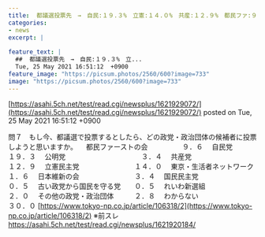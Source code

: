 ```yaml
---
title:  都議選投票先　→　自民:１９.３%　立憲:１４.０%　共産:１２.９%　都民ファ:９.６%　公明:３.４%　維新:３.４%★2  
categories:
- news
excerpt: |
  
feature_text: |
  ##  都議選投票先　→　自民:１９.３%　立...
  Tue, 25 May 2021 16:51:12  +0900
feature_image: "https://picsum.photos/2560/600?image=733"
image: "https://picsum.photos/2560/600?image=733"
---
```


[https://asahi.5ch.net/test/read.cgi/newsplus/1621929072/](https://asahi.5ch.net/test/read.cgi/newsplus/1621929072/)
posted on Tue, 25 May 2021 16:51:12  +0900

<!--more-->

問７　もし今、都議選で投票するとしたら、どの政党・政治団体の候補者に投票しようと思いますか。 　都民ファーストの会　　　　　９．６ 　自民党　　　　　　　　　　１９．３ 　公明党　　　　　　　　　　　３．４ 　共産党　　　　　　　　　　１２．９ 　立憲民主党　　　　　　　　１４．０ 　東京・生活者ネットワーク　　１．６ 　日本維新の会　　　　　　　　３．４ 　国民民主党　　　　　　　　　０．５ 　古い政党から国民を守る党　　０．５ 　れいわ新選組　　　　　　　　２．０ 　その他の政党・政治団体　　　２．８ 　わからない　　　　　　　　３０．０ [https://www.tokyo-np.co.jp/article/106318/2](https://www.tokyo-np.co.jp/article/106318/2) ※前スレ https://asahi.5ch.net/test/read.cgi/newsplus/1621920184/
